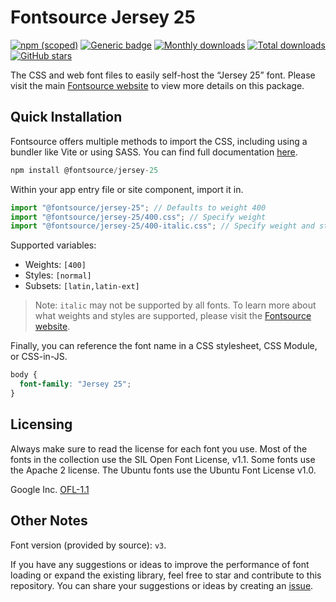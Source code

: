 # Fontsource Jersey 25

[![npm (scoped)](https://img.shields.io/npm/v/@fontsource/jersey-25?color=brightgreen)](https://www.npmjs.com/package/@fontsource/jersey-25) [![Generic badge](https://img.shields.io/badge/fontsource-passing-brightgreen)](https://github.com/fontsource/fontsource) [![Monthly downloads](https://badgen.net/npm/dm/@fontsource/jersey-25)](https://github.com/fontsource/fontsource) [![Total downloads](https://badgen.net/npm/dt/@fontsource/jersey-25)](https://github.com/fontsource/fontsource) [![GitHub stars](https://img.shields.io/github/stars/fontsource/fontsource.svg?style=social&label=Star)](https://github.com/fontsource/fontsource/stargazers)

The CSS and web font files to easily self-host the “Jersey 25” font. Please visit the main [Fontsource website](https://fontsource.org/fonts/jersey-25) to view more details on this package.

## Quick Installation

Fontsource offers multiple methods to import the CSS, including using a bundler like Vite or using SASS. You can find full documentation [here](https://fontsource.org/docs/getting-started/introduction).

```javascript
npm install @fontsource/jersey-25
```

Within your app entry file or site component, import it in.

```javascript
import "@fontsource/jersey-25"; // Defaults to weight 400
import "@fontsource/jersey-25/400.css"; // Specify weight
import "@fontsource/jersey-25/400-italic.css"; // Specify weight and style
```

Supported variables:
- Weights: `[400]`
- Styles: `[normal]`
- Subsets: `[latin,latin-ext]`

> Note: `italic` may not be supported by all fonts. To learn more about what weights and styles are supported, please visit the [Fontsource website](https://fontsource.org/fonts/jersey-25).

Finally, you can reference the font name in a CSS stylesheet, CSS Module, or CSS-in-JS.

```css
body {
  font-family: "Jersey 25";
}
```

## Licensing
Always make sure to read the license for each font you use. Most of the fonts in the collection use the SIL Open Font License, v1.1. Some fonts use the Apache 2 license. The Ubuntu fonts use the Ubuntu Font License v1.0.

Google Inc.
[OFL-1.1](http://scripts.sil.org/OFL)

## Other Notes
Font version (provided by source): `v3`.

If you have any suggestions or ideas to improve the performance of font loading or expand the existing library, feel free to star and contribute to this repository. You can share your suggestions or ideas by creating an [issue](https://github.com/fontsource/fontsource/issues).